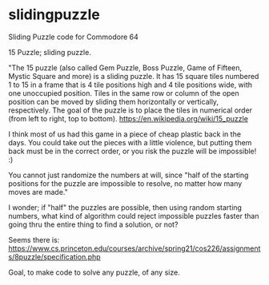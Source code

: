 # slidingpuzzle
Sliding Puzzle code for Commodore 64

15 Puzzle; sliding puzzle.

"The 15 puzzle (also called Gem Puzzle, Boss Puzzle, Game of Fifteen, Mystic Square and more) is a sliding puzzle. It has 15 square tiles numbered 1 to 15 in a frame that is 4 tile positions high and 4 tile positions wide, with one unoccupied position. Tiles in the same row or column of the open position can be moved by sliding them horizontally or vertically, respectively. The goal of the puzzle is to place the tiles in numerical order (from left to right, top to bottom).
https://en.wikipedia.org/wiki/15_puzzle

I think most of us had this game in a piece of cheap plastic back in the days. You could take out the pieces with a little violence, but putting them back must be in the correct order, or you risk the puzzle will be impossible! :)


You cannot just randomize the numbers at will, since
"half of the starting positions for the puzzle are impossible to resolve, no matter how many moves are made."


I wonder; if "half" the puzzles are possible, then using random starting numbers, what kind of algorithm could reject impossible puzzles faster than going thru the entire thing to find a solution, or not?

Seems there is:
https://www.cs.princeton.edu/courses/archive/spring21/cos226/assignments/8puzzle/specification.php

Goal, to make code to solve any puzzle, of any size.
